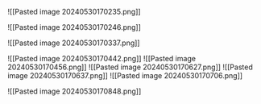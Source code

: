 ![[Pasted image 20240530170235.png]]

![[Pasted image 20240530170246.png]]

![[Pasted image 20240530170337.png]]

![[Pasted image 20240530170442.png]]
![[Pasted image 20240530170456.png]]
![[Pasted image 20240530170627.png]]
![[Pasted image 20240530170637.png]]
![[Pasted image 20240530170706.png]]

![[Pasted image 20240530170848.png]]
